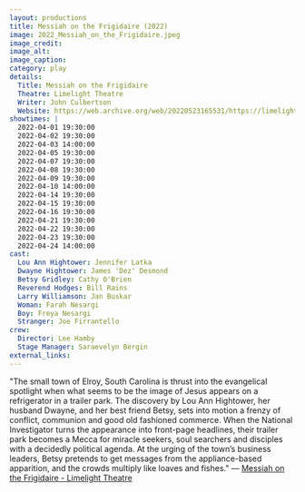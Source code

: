 ```yaml
---
layout: productions
title: Messiah on the Frigidaire (2022)
image: 2022_Messiah_on_the_Frigidaire.jpeg
image_credit: 
image_alt:
image_caption:
category: play
details:
  Title: Messiah on the Frigidaire
  Theatre: Limelight Theatre
  Writer: John Culbertson
  Website: https://web.archive.org/web/20220523165531/https://limelight-theatre.org/messiah-on-the-frigidaire/
showtimes: |
  2022-04-01 19:30:00
  2022-04-02 19:30:00
  2022-04-03 14:00:00
  2022-04-05 19:30:00
  2022-04-07 19:30:00
  2022-04-08 19:30:00
  2022-04-09 19:30:00
  2022-04-10 14:00:00
  2022-04-14 19:30:00
  2022-04-15 19:30:00
  2022-04-16 19:30:00
  2022-04-21 19:30:00
  2022-04-22 19:30:00
  2022-04-23 19:30:00
  2022-04-24 14:00:00
cast:
  Lou Ann Hightower: Jennifer Latka
  Dwayne Hightower: James 'Dez' Desmond
  Betsy Gridley: Cathy O'Brien
  Reverend Hodges: Bill Rains
  Larry Williamson: Jan Buskar
  Woman: Farah Nesargi
  Boy: Freya Nesargi
  Stranger: Joe Firrantello
crew:
  Director: Lee Hamby
  Stage Manager: Saraevelyn Bergin
external_links:
---
```

"The small town of Elroy, South Carolina is thrust into the evangelical spotlight when what seems to be the image of Jesus appears on a refrigerator in a trailer park. The discovery by Lou Ann Hightower, her husband Dwayne, and her best friend Betsy, sets into motion a frenzy of conflict, communion and good old fashioned commerce. When the National Investigator turns the appearance into front-page headlines, their trailer park becomes a Mecca for miracle seekers, soul searchers and disciples with a decidedly political agenda. At the urging of the town’s business leaders, Betsy pretends to get messages from the appliance-based apparition, and the crowds multiply like loaves and fishes." — [Messiah on the Frigidaire - Limelight Theatre](https://web.archive.org/web/20220523165531/https://limelight-theatre.org/messiah-on-the-frigidaire/)
